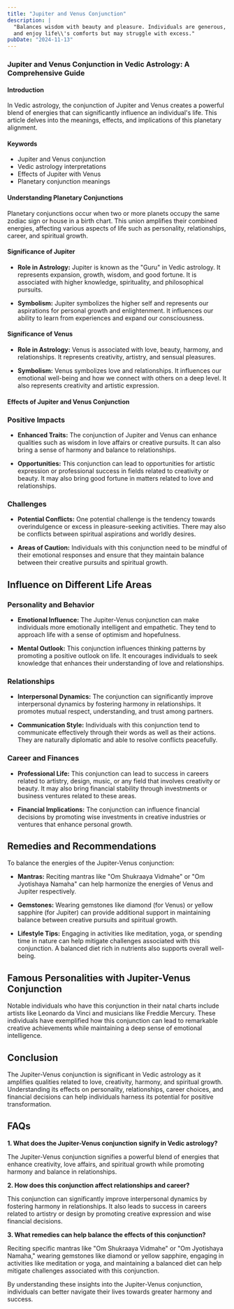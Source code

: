 ```yaml
---
title: "Jupiter and Venus Conjunction"
description: |
  "Balances wisdom with beauty and pleasure. Individuals are generous, artistic,
  and enjoy life\\'s comforts but may struggle with excess."
pubDate: "2024-11-13"
---
```


### Jupiter and Venus Conjunction in Vedic Astrology: A Comprehensive Guide

#### Introduction

In Vedic astrology, the conjunction of Jupiter and Venus creates a powerful blend of energies that can significantly influence an individual's life. This article delves into the meanings, effects, and implications of this planetary alignment.

#### Keywords

- Jupiter and Venus conjunction
- Vedic astrology interpretations
- Effects of Jupiter with Venus
- Planetary conjunction meanings

#### Understanding Planetary Conjunctions

Planetary conjunctions occur when two or more planets occupy the same zodiac sign or house in a birth chart. This union amplifies their combined energies, affecting various aspects of life such as personality, relationships, career, and spiritual growth.

#### Significance of Jupiter

- **Role in Astrology:** Jupiter is known as the "Guru" in Vedic astrology. It represents expansion, growth, wisdom, and good fortune. It is associated with higher knowledge, spirituality, and philosophical pursuits.
  
- **Symbolism:** Jupiter symbolizes the higher self and represents our aspirations for personal growth and enlightenment. It influences our ability to learn from experiences and expand our consciousness.

#### Significance of Venus

- **Role in Astrology:** Venus is associated with love, beauty, harmony, and relationships. It represents creativity, artistry, and sensual pleasures.
  
- **Symbolism:** Venus symbolizes love and relationships. It influences our emotional well-being and how we connect with others on a deep level. It also represents creativity and artistic expression.

#### Effects of Jupiter and Venus Conjunction

### Positive Impacts

- **Enhanced Traits:** The conjunction of Jupiter and Venus can enhance qualities such as wisdom in love affairs or creative pursuits. It can also bring a sense of harmony and balance to relationships.
  
- **Opportunities:** This conjunction can lead to opportunities for artistic expression or professional success in fields related to creativity or beauty. It may also bring good fortune in matters related to love and relationships.

### Challenges

- **Potential Conflicts:** One potential challenge is the tendency towards overindulgence or excess in pleasure-seeking activities. There may also be conflicts between spiritual aspirations and worldly desires.
  
- **Areas of Caution:** Individuals with this conjunction need to be mindful of their emotional responses and ensure that they maintain balance between their creative pursuits and spiritual growth.

## Influence on Different Life Areas

### Personality and Behavior

- **Emotional Influence:** The Jupiter-Venus conjunction can make individuals more emotionally intelligent and empathetic. They tend to approach life with a sense of optimism and hopefulness.
  
- **Mental Outlook:** This conjunction influences thinking patterns by promoting a positive outlook on life. It encourages individuals to seek knowledge that enhances their understanding of love and relationships.

### Relationships

- **Interpersonal Dynamics:** The conjunction can significantly improve interpersonal dynamics by fostering harmony in relationships. It promotes mutual respect, understanding, and trust among partners.
  
- **Communication Style:** Individuals with this conjunction tend to communicate effectively through their words as well as their actions. They are naturally diplomatic and able to resolve conflicts peacefully.

### Career and Finances

- **Professional Life:** This conjunction can lead to success in careers related to artistry, design, music, or any field that involves creativity or beauty. It may also bring financial stability through investments or business ventures related to these areas.
  
- **Financial Implications:** The conjunction can influence financial decisions by promoting wise investments in creative industries or ventures that enhance personal growth.

## Remedies and Recommendations

To balance the energies of the Jupiter-Venus conjunction:

- **Mantras:** Reciting mantras like "Om Shukraaya Vidmahe" or "Om Jyotishaya Namaha" can help harmonize the energies of Venus and Jupiter respectively.
  
- **Gemstones:** Wearing gemstones like diamond (for Venus) or yellow sapphire (for Jupiter) can provide additional support in maintaining balance between creative pursuits and spiritual growth.
  
- **Lifestyle Tips:** Engaging in activities like meditation, yoga, or spending time in nature can help mitigate challenges associated with this conjunction. A balanced diet rich in nutrients also supports overall well-being.

## Famous Personalities with Jupiter-Venus Conjunction

Notable individuals who have this conjunction in their natal charts include artists like Leonardo da Vinci and musicians like Freddie Mercury. These individuals have exemplified how this conjunction can lead to remarkable creative achievements while maintaining a deep sense of emotional intelligence.

## Conclusion

The Jupiter-Venus conjunction is significant in Vedic astrology as it amplifies qualities related to love, creativity, harmony, and spiritual growth. Understanding its effects on personality, relationships, career choices, and financial decisions can help individuals harness its potential for positive transformation.

## FAQs

**1. What does the Jupiter-Venus conjunction signify in Vedic astrology?**

The Jupiter-Venus conjunction signifies a powerful blend of energies that enhance creativity, love affairs, and spiritual growth while promoting harmony and balance in relationships.

**2. How does this conjunction affect relationships and career?**

This conjunction can significantly improve interpersonal dynamics by fostering harmony in relationships. It also leads to success in careers related to artistry or design by promoting creative expression and wise financial decisions.

**3. What remedies can help balance the effects of this conjunction?**

Reciting specific mantras like "Om Shukraaya Vidmahe" or "Om Jyotishaya Namaha," wearing gemstones like diamond or yellow sapphire, engaging in activities like meditation or yoga, and maintaining a balanced diet can help mitigate challenges associated with this conjunction.

By understanding these insights into the Jupiter-Venus conjunction, individuals can better navigate their lives towards greater harmony and success.